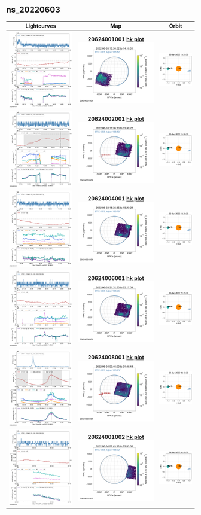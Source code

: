 ## ns_20220603
 
|  Lightcurves |  Map | Orbit |
|:---:|:---:|:---:|
|[![](ltc_20220603_1325_20624001001_ngs.png)](ltc_20220603_1325_20624001001_ngs.png)|**20624001001 [hk plot](hkltc_20220603_1325_20624001001_ngs.png)**<br/>[![](map_20220603_1325_20624001001_ngs.png)](map_20220603_1325_20624001001_ngs.png)|[![](orbeph_20220603_1325_20624001001_ngs.png)](orbeph_20220603_1325_20624001001_ngs.png)|
|[![](ltc_20220603_1500_20624002001_ngs.png)](ltc_20220603_1500_20624002001_ngs.png)|**20624002001 [hk plot](hkltc_20220603_1500_20624002001_ngs.png)**<br/>[![](map_20220603_1500_20624002001_ngs.png)](map_20220603_1500_20624002001_ngs.png)|[![](orbeph_20220603_1500_20624002001_ngs.png)](orbeph_20220603_1500_20624002001_ngs.png)|
|[![](ltc_20220603_1830_20624004001_ngs.png)](ltc_20220603_1830_20624004001_ngs.png)|**20624004001 [hk plot](hkltc_20220603_1830_20624004001_ngs.png)**<br/>[![](map_20220603_1830_20624004001_ngs.png)](map_20220603_1830_20624004001_ngs.png)|[![](orbeph_20220603_1830_20624004001_ngs.png)](orbeph_20220603_1830_20624004001_ngs.png)|
|[![](ltc_20220603_2125_20624006001_ngs.png)](ltc_20220603_2125_20624006001_ngs.png)|**20624006001 [hk plot](hkltc_20220603_2125_20624006001_ngs.png)**<br/>[![](map_20220603_2125_20624006001_ngs.png)](map_20220603_2125_20624006001_ngs.png)|[![](orbeph_20220603_2125_20624006001_ngs.png)](orbeph_20220603_2125_20624006001_ngs.png)|
|[![](ltc_20220604_0040_20624008001_ngs.png)](ltc_20220604_0040_20624008001_ngs.png)|**20624008001 [hk plot](hkltc_20220604_0040_20624008001_ngs.png)**<br/>[![](map_20220604_0040_20624008001_ngs.png)](map_20220604_0040_20624008001_ngs.png)|[![](orbeph_20220604_0040_20624008001_ngs.png)](orbeph_20220604_0040_20624008001_ngs.png)|
|[![](ltc_20220604_0240_20624001002_ngs.png)](ltc_20220604_0240_20624001002_ngs.png)|**20624001002 [hk plot](hkltc_20220604_0240_20624001002_ngs.png)**<br/>[![](map_20220604_0240_20624001002_ngs.png)](map_20220604_0240_20624001002_ngs.png)|[![](orbeph_20220604_0240_20624001002_ngs.png)](orbeph_20220604_0240_20624001002_ngs.png)|
